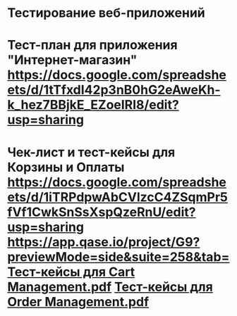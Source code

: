 # Тестирование веб-приложений
# Тест-план для приложения "Интернет-магазин" https://docs.google.com/spreadsheets/d/1tTfxdI42p3nB0hG2eAweKh-k_hez7BBjkE_EZoeIRI8/edit?usp=sharing
# Чек-лист и тест-кейсы для Корзины и Оплаты https://docs.google.com/spreadsheets/d/1iTRPdpwAbCVlzcC4ZSqmPr5fVf1CwkSnSsXspQzeRnU/edit?usp=sharing   https://app.qase.io/project/G9?previewMode=side&suite=258&tab=  [Тест-кейсы для Cart Management.pdf](https://github.com/user-attachments/files/18390763/-.Cart.Management.pdf) [Тест-кейсы для Order Management.pdf](https://github.com/user-attachments/files/18390766/-.Order.Management.pdf)
